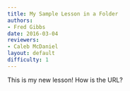 ```yaml
---
title: My Sample Lesson in a Folder
authors:
- Fred Gibbs
date: 2016-03-04
reviewers:
- Caleb McDaniel
layout: default
difficulty: 1
---
```


This is my new lesson! How is the URL?

